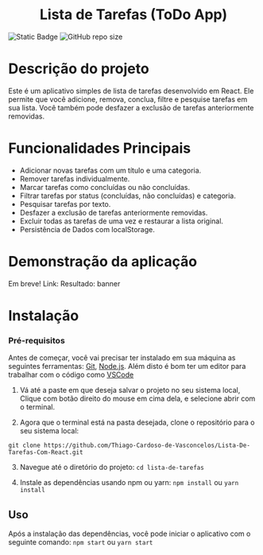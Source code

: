 <h1 align="center">Lista de Tarefas (ToDo App)</h1>

![Static Badge](https://img.shields.io/badge/Status-Em_desenvolvimento-gree)  ![GitHub repo size](https://img.shields.io/github/repo-size/Thiago-Cardoso-de-Vasconcelos/Lista-De-Tarefas-Com-React)


# Descrição do projeto
Este é um aplicativo simples de lista de tarefas desenvolvido em React. Ele permite que você adicione, remova, conclua, filtre e pesquise tarefas em sua lista. Você também pode desfazer a exclusão de tarefas anteriormente removidas.

# Funcionalidades Principais
- Adicionar novas tarefas com um título e uma categoria.
- Remover tarefas individualmente.
- Marcar tarefas como concluídas ou não concluídas.
- Filtrar tarefas por status (concluídas, não concluídas) e categoria.
- Pesquisar tarefas por texto.
- Desfazer a exclusão de tarefas anteriormente removidas.
- Excluir todas as tarefas de uma vez e restaurar a lista original.
- Persistência de Dados com localStorage.


# Demonstração da aplicação
Em breve!
Link:
Resultado: banner

# Instalação
### Pré-requisitos
Antes de começar, você vai precisar ter instalado em sua máquina as seguintes ferramentas:
[Git](https://git-scm.com), [Node.js](https://nodejs.org/en/). 
Além disto é bom ter um editor para trabalhar com o código como [VSCode](https://code.visualstudio.com/)
1.	Vá até a paste em que deseja salvar o projeto no seu sistema local,
Clique com botão direito do mouse em cima dela,
e selecione abrir com o terminal. 

2.	Agora que o terminal está na pasta desejada,
clone o repositório para o seu sistema local:

```git clone https://github.com/Thiago-Cardoso-de-Vasconcelos/Lista-De-Tarefas-Com-React.git```

3.	Navegue até o diretório do projeto:
```cd lista-de-tarefas```

4.	Instale as dependências usando npm ou yarn:
```npm install```  ou ```yarn install ```

## Uso
Após a instalação das dependências, você pode iniciar o aplicativo com o seguinte comando:
```npm start``` ou ```yarn start```
